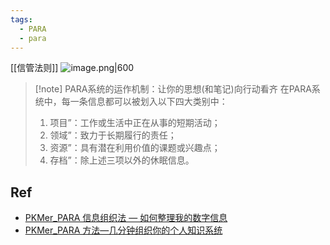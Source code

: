 ```yaml
---
tags:
  - PARA
  - para
---
```

[[信管法则]]
![image.png|600](https://fig-1321973591.cos.ap-nanjing.myqcloud.com/20250525213116.png)

> [!note] PARA系统的运作机制：让你的思想(和笔记)向行动看齐
> 在PARA系统中，每一条信息都可以被划入以下四大类别中：
> 1. 项目”：工作或生活中正在从事的短期活动；
> 2. 领域”：致力于长期履行的责任；
> 3. 资源”：具有潜在利用价值的课题或兴趣点；
> 4. 存档”：除上述三项以外的休眠信息。

## Ref 
-  [PKMer_PARA 信息组织法 — 如何整理我的数字信息](https://pkmer.cn/Pkmer-Docs/02-%E7%9F%A5%E8%AF%86%E7%AE%A1%E7%90%86%E5%9F%BA%E7%A1%80/para%E4%BF%A1%E6%81%AF%E7%BB%84%E7%BB%87%E6%B3%95/para%E4%BF%A1%E6%81%AF%E7%BB%84%E7%BB%87%E6%B3%95-%E5%A6%82%E4%BD%95%E6%95%B4%E7%90%86%E6%88%91%E7%9A%84%E6%95%B0%E5%AD%97%E4%BF%A1%E6%81%AF/)
- [PKMer_PARA 方法—几分钟组织你的个人知识系统](https://pkmer.cn/Pkmer-Docs/02-%E7%9F%A5%E8%AF%86%E7%AE%A1%E7%90%86%E5%9F%BA%E7%A1%80/para%E4%BF%A1%E6%81%AF%E7%BB%84%E7%BB%87%E6%B3%95/para-%E5%87%A0%E5%88%86%E9%92%9F%E7%BB%84%E7%BB%87%E4%BD%A0%E7%9A%84%E4%B8%AA%E4%BA%BA%E7%9F%A5%E8%AF%86%E7%B3%BB%E7%BB%9F/)
